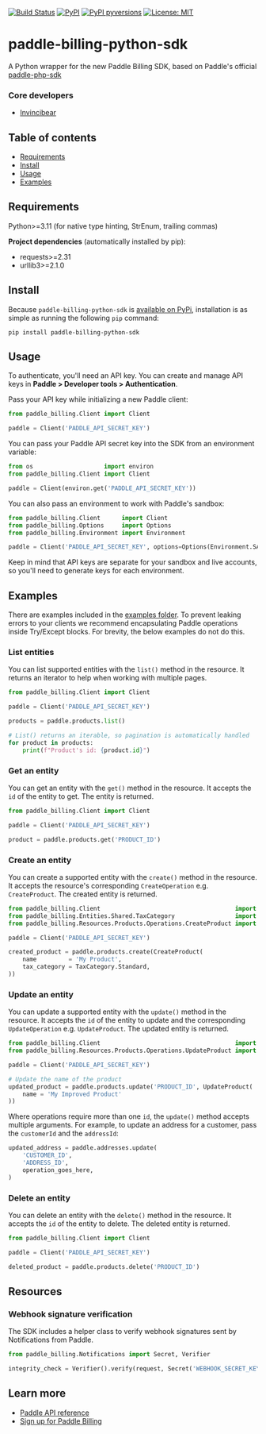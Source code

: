 [![Build Status](https://img.shields.io/github/actions/workflow/status/Invincibear/paddle-billing-python-sdk/publish_to_pypi.yml)](https://github.com/Invincibear/paddle-billing-python-sdk/actions/?query=branch%3Amain)
[![PyPI](https://img.shields.io/pypi/v/paddle-billing-python-sdk.svg)](https://pypi.python.org/pypi/paddle-billing-python-sdk)
[![PyPI pyversions](https://img.shields.io/pypi/pyversions/paddle-billing-python-sdk.svg)](https://pypi.python.org/pypi/paddle-billing-python-sdk/)
[![License: MIT](https://img.shields.io/badge/License-MIT-yellow.svg)](https://opensource.org/licenses/MIT)



# paddle-billing-python-sdk
A Python wrapper for the new Paddle Billing SDK, based on Paddle's official [paddle-php-sdk](https://github.com/PaddleHQ/paddle-php-sdk/)


### Core developers
- [Invincibear](https://github.com/Invincibear)



## Table of contents
- [Requirements](#Requirements)
- [Install](#Install)
- [Usage](#Usage)
- [Examples](#Examples)

## Requirements
Python>=3.11 (for native type hinting, StrEnum, trailing commas)

**Project dependencies** (automatically installed by pip):
- requests>=2.31
- urllib3>=2.1.0


## Install
Because `paddle-billing-python-sdk` is [available on PyPi](https://pypi.org/project/paddle-billing-python-sdk/), installation is as simple as running the following `pip` command: 

`pip install paddle-billing-python-sdk`



## Usage
To authenticate, you'll need an API key. You can create and manage API keys in **Paddle > Developer tools > Authentication**.

Pass your API key while initializing a new Paddle client:
``` python
from paddle_billing.Client import Client

paddle = Client('PADDLE_API_SECRET_KEY')
```

You can pass your Paddle API secret key into the SDK from an environment variable:
``` python
from os                    import environ
from paddle_billing.Client import Client

paddle = Client(environ.get('PADDLE_API_SECRET_KEY'))
```

You can also pass an environment to work with Paddle's sandbox:
``` python
from paddle_billing.Client      import Client
from paddle_billing.Options     import Options
from paddle_billing.Environment import Environment

paddle = Client('PADDLE_API_SECRET_KEY', options=Options(Environment.SANDBOX))
```

Keep in mind that API keys are separate for your sandbox and live accounts, so you'll need to generate keys for each environment.



## Examples
There are examples included in the [examples folder](https://github.com/Invincibear/paddle-billing-python-sdk/tree/main/examples). To prevent leaking errors to your clients we recommend encapsulating Paddle operations inside Try/Except blocks. For brevity, the below examples do not do this.

### List entities
You can list supported entities with the `list()` method in the resource. It returns an iterator to help when working with multiple pages.
``` python
from paddle_billing.Client import Client

paddle = Client('PADDLE_API_SECRET_KEY')

products = paddle.products.list()

# List() returns an iterable, so pagination is automatically handled
for product in products:
    print(f"Product's id: {product.id}")
```

### Get an entity
You can get an entity with the `get()` method in the resource. It accepts the `id` of the entity to get. The entity is returned.
``` python
from paddle_billing.Client import Client

paddle = Client('PADDLE_API_SECRET_KEY')

product = paddle.products.get('PRODUCT_ID')
```

### Create an entity
You can create a supported entity with the `create()` method in the resource. It accepts the resource's corresponding `CreateOperation` e.g. `CreateProduct`. The created entity is returned.

``` python
from paddle_billing.Client                                      import Client
from paddle_billing.Entities.Shared.TaxCategory                 import TaxCategory
from paddle_billing.Resources.Products.Operations.CreateProduct import CreateProduct

paddle = Client('PADDLE_API_SECRET_KEY')

created_product = paddle.products.create(CreateProduct(
    name         = 'My Product',
    tax_category = TaxCategory.Standard,
))
```

### Update an entity
You can update a supported entity with the `update()` method in the resource. It accepts the `id` of the entity to update and the corresponding `UpdateOperation` e.g. `UpdateProduct`. The updated entity is returned.
``` python
from paddle_billing.Client                                      import Client
from paddle_billing.Resources.Products.Operations.UpdateProduct import UpdateProduct

paddle = Client('PADDLE_API_SECRET_KEY')

# Update the name of the product
updated_product = paddle.products.update('PRODUCT_ID', UpdateProduct(
    name = 'My Improved Product'
))
```

Where operations require more than one `id`, the `update()` method accepts multiple arguments. For example, to update an address for a customer, pass the `customerId` and the `addressId`:
``` python
updated_address = paddle.addresses.update(
    'CUSTOMER_ID',
    'ADDRESS_ID',
    operation_goes_here,
)
```

### Delete an entity
You can delete an entity with the `delete()` method in the resource. It accepts the `id` of the entity to delete. The deleted entity is returned.
``` python
from paddle_billing.Client import Client

paddle = Client('PADDLE_API_SECRET_KEY')

deleted_product = paddle.products.delete('PRODUCT_ID')
```


## Resources

### Webhook signature verification
The SDK includes a helper class to verify webhook signatures sent by Notifications from Paddle.

``` python
from paddle_billing.Notifications import Secret, Verifier

integrity_check = Verifier().verify(request, Secret('WEBHOOK_SECRET_KEY')
```

## Learn more
- [Paddle API reference](https://developer.paddle.com/api-reference/overview?utm_source=dx&utm_medium=paddle-php-sdk)
- [Sign up for Paddle Billing](https://login.paddle.com/signup?utm_source=dx&utm_medium=paddle-php-sdk)
